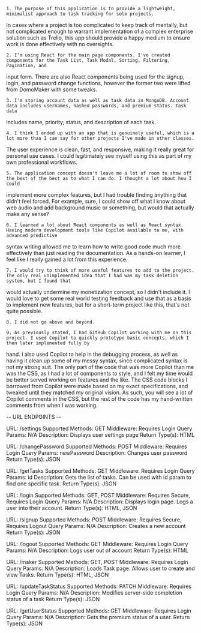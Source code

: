     1. The purpose of this application is to provide a lightweight, minimalist approach to task tracking for solo projects.
In cases where a project is too complicated to keep track of mentally, but not complicated enough to warrant
implementation of a complex enterprise solution such as Trello, this app should provide a happy medium to ensure
work is done effectively with no oversights.

    2. I'm using React for the main page components. I've created components for the Task List, Task Modal, Sorting, Filtering, Pagination, and
input form. There are also React components being used for the signup, login, and password change functions, however the former two were lifted
from DomoMaker with some tweaks.

    3. I'm storing account data as well as task data in MongoDB. Account data includes usernames, hashed passwords, and premium status. Task data 
includes name, priority, status, and description of each task.

    4. I think I ended up with an app that is genuinely useful, which is a lot more than I can say for other projects I've made in other classes.
The user experience is clean, fast, and responsive, making it really great for personal use cases. I could legitimately see myself using this as part
of my own professional workflows.
    
    5. The application concept doesn't leave me a lot of room to show off the best of the best as to what I can do. I thought a lot about how I could
implement more complex features, but I had trouble finding anything that didn't feel forced. For example, sure, I could show off what I know about web audio and
add background music or something, but would that actually make any sense? 

    6. I learned a lot about React components as well as React syntax. Having modern development tools like Copilot available to me, with advanced predictive
syntax writing allowed me to learn how to write good code much more effectively than just reading the documentation. As a hands-on learner, I feel like
I really gained a lot from this experience.

    7. I would try to think of more useful features to add to the project. The only real unimplemented idea that I had was my task deletion system, but I found that 
would actually undermine my monetization concept, so I didn't include it. I would love to get some real world testing feedback and use that as a basis to implement
new features, but for a short-term project like this, that's not quite possible.

    8. I did not go above and beyond.

    9. As previously stated, I had GitHub Copilot working with me on this project. I used Copilot to quickly prototype basic concepts, which I then later implemented fully by
hand. I also used Copilot to help in the debugging process, as well as having it clean up some of my messy syntax, since complicated syntax is not my
strong suit. The only part of the code that was more Copilot than me was the CSS, as I had a lot of components to style, and I felt my time would be
better served working on features and the like. The CSS code blocks I borrowed from Copilot were made based on my exact specifications, and tweaked until
they matched my original vision. As such, you will see a lot of Copilot comments in the CSS, but the rest of the code has my hand-written comments from
when I was working.

-- URL ENDPOINTS --

URL: /settings
Supported Methods: GET
Middleware: Requires Login
Query Params: N/A
Description: Displays user settings page
Return Type(s): HTML

URL: /changePassword
Supported Methods: POST
Middleware: Requires Login
Query Params: newPassword
Description: Changes user password
Return Type(s): JSON

URL: /getTasks
Supported Methods: GET
Middleware: Requires Login
Query Params: id
Description: Gets the list of tasks. Can be used with id param to find one specific task.
Return Type(s): JSON

URL: /login
Supported Methods: GET, POST
Middleware: Requires Secure, Requires Login
Query Params: N/A
Description: Displays login page. Logs a user into their account.
Return Type(s): HTML, JSON

URL: /signup
Supported Methods: POST
Middleware: Requires Secure, Requires Logout
Query Params: N/A
Description: Creates a new account
Return Type(s): JSON

URL: /logout
Supported Methods: GET
Middleware: Requires Login
Query Params: N/A
Description: Logs user out of account
Return Type(s): HTML

URL: /maker
Supported Methods: GET, POST
Middleware: Requires Login
Query Params: N/A
Description: Loads Task page. Allows user to create and view Tasks.
Return Type(s): HTML, JSON

URL: /updateTaskStatus
Supported Methods: PATCH
Middleware: Requires Login
Query Params: N/A
Description: Modifies server-side completion status of a task
Return Type(s): JSON

URL: /getUserStatus
Supported Methods: GET
Middleware: Requires Login
Query Params: N/A
Description: Gets the premium status of a user.
Return Type(s): JSON